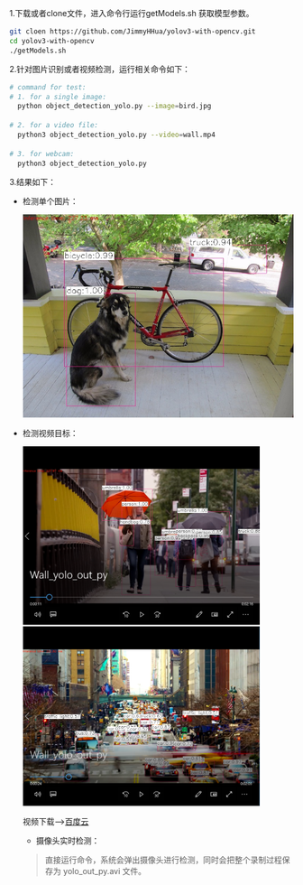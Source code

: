 ﻿1.下载或者clone文件，进入命令行运行getModels.sh 获取模型参数。
```bash
git cloen https://github.com/JimmyHHua/yolov3-with-opencv.git
cd yolov3-with-opencv
./getModels.sh
```
2.针对图片识别或者视频检测，运行相关命令如下：
```bash
# command for test:
# 1. for a single image:
  python object_detection_yolo.py --image=bird.jpg

# 2. for a video file:
  python3 object_detection_yolo.py --video=wall.mp4

# 3. for webcam:
  python3 object_detection_yolo.py
```
3.结果如下：
- 检测单个图片：

	![dog](demo/dog_yolo_out_py.jpg)

- 检测视频目标：

  <img src="capture/wall1.png" width=420>

  <img src="capture/wall2.png" width=420>


  视频下载-->[百度云](https://pan.baidu.com/s/1o6-AuGAy2RS1I5mYStnTug)

  - 摄像头实时检测：
  >直接运行命令，系统会弹出摄像头进行检测，同时会把整个录制过程保存为 yolo_out_py.avi 文件。
